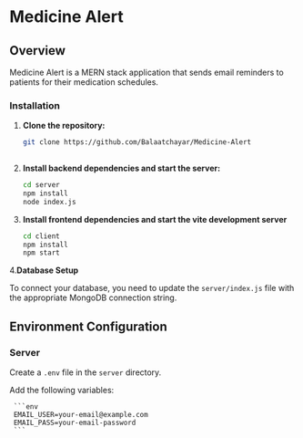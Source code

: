 # Medicine Alert

## Overview

Medicine Alert is a MERN stack application that sends email reminders to patients for their medication schedules. 

### Installation

1. **Clone the repository:**
   ```sh
   git clone https://github.com/Balaatchayar/Medicine-Alert
  
2. **Install backend dependencies and start the server:**
    ```sh
    cd server
    npm install
    node index.js

3. **Install frontend dependencies and start the vite development server**
    ```sh
    cd client
    npm install
    npm start

4.**Database Setup**

To connect your database, you need to update the `server/index.js` file with the appropriate MongoDB connection string.

## Environment Configuration

### Server

Create a `.env` file in the `server` directory.

Add the following variables:

     ```env
     EMAIL_USER=your-email@example.com
     EMAIL_PASS=your-email-password
     ```




